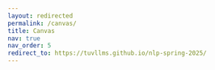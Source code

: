 ```yaml
---
layout: redirected
permalink: /canvas/
title: Canvas
nav: true
nav_order: 5
redirect_to: https://tuvllms.github.io/nlp-spring-2025/
---
```

